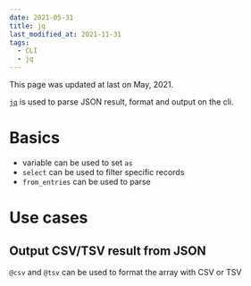 ```yaml
---
date: 2021-05-31
title: jq
last_modified_at: 2021-11-31
tags:
  - CLI
  - jq
---
```


This page was updated at last on May, 2021.

[`jq`](https://stedolan.github.io/jq/) is used to parse JSON result, format and output on the cli.

# Basics

- variable can be used to set `as`
- `select` can be used to filter specific records
- `from_entries` can be used to parse


# Use cases
## Output CSV/TSV result from JSON

`@csv` and `@tsv` can be used to format the array with CSV or TSV
